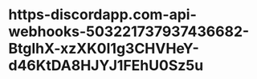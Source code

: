 # https-discordapp.com-api-webhooks-503221737937436682-BtglhX-xzXK0I1g3CHVHeY-d46KtDA8HJYJ1FEhU0Sz5u